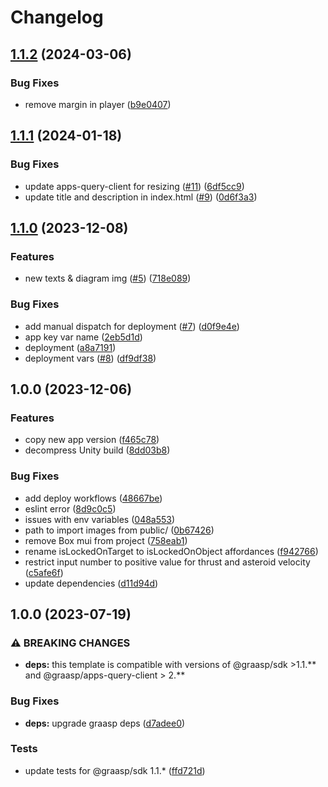 # Changelog

## [1.1.2](https://github.com/graasp/graasp-unity-space-rocket/compare/v1.1.1...v1.1.2) (2024-03-06)


### Bug Fixes

* remove margin in player ([b9e0407](https://github.com/graasp/graasp-unity-space-rocket/commit/b9e0407e69c245335c17e7d41d963d34d4d07732))

## [1.1.1](https://github.com/graasp/graasp-unity-space-rocket/compare/v1.1.0...v1.1.1) (2024-01-18)


### Bug Fixes

* update apps-query-client for resizing ([#11](https://github.com/graasp/graasp-unity-space-rocket/issues/11)) ([6df5cc9](https://github.com/graasp/graasp-unity-space-rocket/commit/6df5cc99b81e0dabfff3836803811f6c66a568b5))
* update title and description in index.html ([#9](https://github.com/graasp/graasp-unity-space-rocket/issues/9)) ([0d6f3a3](https://github.com/graasp/graasp-unity-space-rocket/commit/0d6f3a3a7228f8da437d8155e3443080bbe5f789))

## [1.1.0](https://github.com/graasp/graasp-unity-space-rocket/compare/v1.0.0...v1.1.0) (2023-12-08)


### Features

* new texts & diagram img ([#5](https://github.com/graasp/graasp-unity-space-rocket/issues/5)) ([718e089](https://github.com/graasp/graasp-unity-space-rocket/commit/718e0892ba58558c683791b1323867fe91bbe1e0))


### Bug Fixes

* add manual dispatch for deployment ([#7](https://github.com/graasp/graasp-unity-space-rocket/issues/7)) ([d0f9e4e](https://github.com/graasp/graasp-unity-space-rocket/commit/d0f9e4eac5e19c79a0f3506d9e2a526982d74aaf))
* app key var name ([2eb5d1d](https://github.com/graasp/graasp-unity-space-rocket/commit/2eb5d1dc71e3f2e64f96208411d76f754330cec1))
* deployment ([a8a7191](https://github.com/graasp/graasp-unity-space-rocket/commit/a8a71919f81c557b317f361d39ff0daa8b559348))
* deployment vars ([#8](https://github.com/graasp/graasp-unity-space-rocket/issues/8)) ([df9df38](https://github.com/graasp/graasp-unity-space-rocket/commit/df9df3884fb03d74def961f9b00db10f54e3fcf6))

## 1.0.0 (2023-12-06)


### Features

* copy new app version ([f465c78](https://github.com/graasp/graasp-unity-space-rocket/commit/f465c78ae9e36377fa90ad7fe66a4249b3a1e8de))
* decompress Unity build ([8dd03b8](https://github.com/graasp/graasp-unity-space-rocket/commit/8dd03b821fd55ecc7072b468be2ff0fa36e5cc0d))


### Bug Fixes

* add deploy workflows ([48667be](https://github.com/graasp/graasp-unity-space-rocket/commit/48667be852f07b4aa57254cae63c572282296c37))
* eslint error ([8d9c0c5](https://github.com/graasp/graasp-unity-space-rocket/commit/8d9c0c5893837be34422f1b1ab5038be6b6e332e))
* issues with env variables ([048a553](https://github.com/graasp/graasp-unity-space-rocket/commit/048a553364264d77115757974237b3d23f31ae8f))
* path to import images from public/ ([0b67426](https://github.com/graasp/graasp-unity-space-rocket/commit/0b67426440c9ec61011f131a5f28913aca2e0f94))
* remove Box mui from project ([758eab1](https://github.com/graasp/graasp-unity-space-rocket/commit/758eab182e18db309091f7d1c57c3406092b1393))
* rename isLockedOnTarget to isLockedOnObject affordances ([f942766](https://github.com/graasp/graasp-unity-space-rocket/commit/f94276680094377ef0d9cf3d3491a351c6241bd6))
* restrict input number to positive value for thrust and asteroid velocity ([c5afe6f](https://github.com/graasp/graasp-unity-space-rocket/commit/c5afe6fe10b5a0b2e4d199a09f0777dde95ee7a0))
* update dependencies ([d11d94d](https://github.com/graasp/graasp-unity-space-rocket/commit/d11d94d0af1fb185d6b9c1cb221dd7e67dee6c2e))

## 1.0.0 (2023-07-19)


### ⚠ BREAKING CHANGES

* **deps:** this template is compatible with versions of @graasp/sdk >1.1.** and @graasp/apps-query-client > 2.**

### Bug Fixes

* **deps:** upgrade graasp deps ([d7adee0](https://github.com/graasp/graasp-app-starter-ts-vite/commit/d7adee0a93b72d17620696881c49feb0ba2fa724))


### Tests

* update tests for @graasp/sdk 1.1.* ([ffd721d](https://github.com/graasp/graasp-app-starter-ts-vite/commit/ffd721d01a7c416b2abe35bb2ebb278c336f2968))
